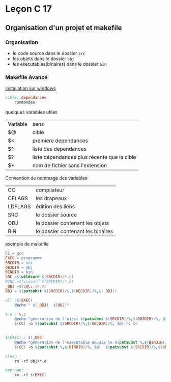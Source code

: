 # Leçon C 17
## Organisation d'un projet et makefile

### Organisation
- le code source dans le dossier `src`
- les objets dans le dossier `obj`
- les executables(binaires) dans le dossier `bin`


### Makefile Avancé

[installation sur windows](http://gnuwin32.sourceforge.net/packages/make.htm)

``` makefile
cible: dependances
	commandes
```
quelques variables utiles

|||
| ------ | ------|
| Variable  | sens	|
|	$@		| cible |
|	$<		| premiere dependances |
|	$^		| liste des dependances	|
|	$?		| liste dépendances plus récente que la cible|
|	$*		| nom de fichier sans l'extension|


Convention de nommage des variables

|||
| ------ | ------|
|	CC  | compilateur	|
|	CFLAGS	| les drapeaux |
|	LDFLAGS		| édition des liens |
|	SRC		| le dossier source	|
|	OBJ	| le dossier contenant les objets|
|	BIN	| le dossier contenant les binaires|



exemple de makefile

``` makefile
CC = gcc
EXEC = programme
SRCDIR = src
OBJDIR = obj
BINDIR = bin
SRC =$(wildcard $(SRCDIR)/*.c)
#INC =$(wilcard $(SRCDIR)/*.h)
_OBJ =$(SRC:.c=.o)
OBJ = $(patsubst $(SRCDIR)/%,$(OBJDIR)/%,$(_OBJ))

all :$(EXEC)
	@echo " $(_OBJ)  $(OBJ)"

%.o : %.c
	@echo "géneration de l'oject $(patsubst $(SRCDIR)/%,$(OBJDIR)/%, $@) depuis ce code $< "
	$(CC) -o $(patsubst $(SRCDIR)/%,$(OBJDIR)/%, $@) -c $<

  
$(EXEC) : $(_OBJ)
	@echo "géneration de l'executable depuis le $(patsubst %,$(BINDIR)/%, $@) les dependances $(patsubst$(SRCDIR)/%,$(OBJDIR)/%,$^) "
	$(CC) -o $(patsubst %,$(BINDIR)/%, $@)  $(patsubst $(SRCDIR)/%,$(OBJDIR)/%,$^)

clean :
	rm -rf obj/*.o

mrproper :
	rm -rf $(EXEC)
```